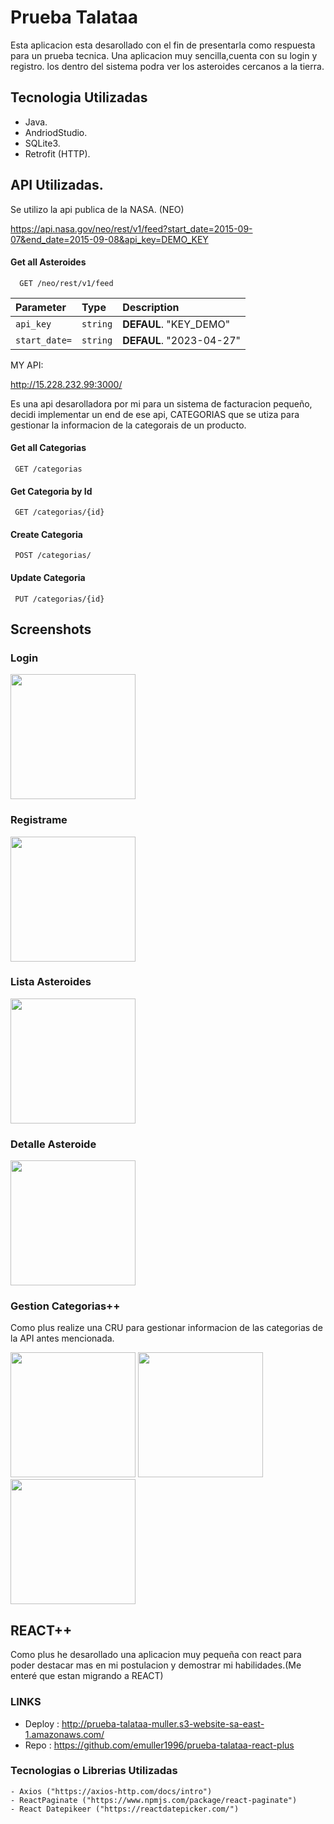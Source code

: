 
# Prueba Talataa

Esta aplicacion esta desarollado con el fin de presentarla como respuesta para un prueba tecnica.
Una aplicacion muy sencilla,cuenta con su login y registro. los dentro del sistema podra ver los asteroides cercanos a la tierra.


## Tecnologia Utilizadas

- Java. 
- AndriodStudio.
- SQLite3.
-  Retrofit (HTTP).


## API Utilizadas.

Se utilizo la api publica de la NASA. (NEO) 

https://api.nasa.gov/neo/rest/v1/feed?start_date=2015-09-07&end_date=2015-09-08&api_key=DEMO_KEY

#### Get all Asteroides

```http
  GET /neo/rest/v1/feed
```

| Parameter | Type     | Description                |
| :-------- | :------- | :------------------------- |
| `api_key` | `string` | **DEFAUL**. "KEY_DEMO" |
| `start_date=` | `string` | **DEFAUL**. "2023-04-27" |



MY API: 

http://15.228.232.99:3000/

Es una api desarolladora por mi para un sistema de facturacion pequeño, decidi implementar un end de ese api, CATEGORIAS que se utiza para gestionar la informacion de la categorais de un producto.

#### Get all Categorias
 
 ```http
  GET /categorias
```

#### Get Categoria by Id
 
 ```http
  GET /categorias/{id}
```

#### Create Categoria
 
 ```http
  POST /categorias/
```

#### Update Categoria
 
 ```http
  PUT /categorias/{id}
```




## Screenshots

### Login

<img src="https://user-images.githubusercontent.com/40220427/234968502-c20194bb-5e96-4ac4-9168-f777ca9c46f7.jpg" width="200">

### Registrame

<!-- 
![Screenshot_20230427_135549_PruebaTalataa](https://user-images.githubusercontent.com/40220427/234968548-4a1ee97b-fd84-4af1-b07b-69f3802c400a.jpg)
-->

<img src="https://user-images.githubusercontent.com/40220427/234968548-4a1ee97b-fd84-4af1-b07b-69f3802c400a.jpg" width="200">

### Lista Asteroides
<!-- 
![Screenshot_20230427_135722_PruebaTalataa](https://user-images.githubusercontent.com/40220427/234968616-4ca6bf8c-90a3-4bf7-a311-a2e41a0f03bc.jpg)
-->

<img src="https://user-images.githubusercontent.com/40220427/234968616-4ca6bf8c-90a3-4bf7-a311-a2e41a0f03bc.jpg" width="200">


### Detalle Asteroide 
<!-- 
![Screenshot_20230427_135730_PruebaTalataa](https://user-images.githubusercontent.com/40220427/234968624-c5e2bdd0-6af1-4aa1-825d-7bd6a84eb8bd.jpg | width=100)
-->


<img src="https://user-images.githubusercontent.com/40220427/234968624-c5e2bdd0-6af1-4aa1-825d-7bd6a84eb8bd.jpg" width="200">



### Gestion Categorias++ 

Como plus realize una CRU  para gestionar informacion de las categorias de la API antes mencionada.

<img src="https://user-images.githubusercontent.com/40220427/235322576-9e4924e3-af51-4b51-b3e8-c6621f1528cd.jpg" width="200">
<img src="https://user-images.githubusercontent.com/40220427/235322579-957999ee-9e40-47b5-b057-0accfd2b2910.jpg" width="200">
<img src="https://user-images.githubusercontent.com/40220427/235322582-1f92a8f4-d4f1-4f64-8d12-d392d61ef5d0.jpg" width="200">


<!--

![Screenshot_20230429_151437_PruebaTalataa](https://user-images.githubusercontent.com/40220427/235322576-9e4924e3-af51-4b51-b3e8-c6621f1528cd.jpg)
![Screenshot_20230429_151443_PruebaTalataa](https://user-images.githubusercontent.com/40220427/235322579-957999ee-9e40-47b5-b057-0accfd2b2910.jpg)
![Screenshot_20230429_151448_PruebaTalataa](https://user-images.githubusercontent.com/40220427/235322582-1f92a8f4-d4f1-4f64-8d12-d392d61ef5d0.jpg)
-->



## REACT++

Como plus he desarollado una aplicacion muy pequeña con react para poder destacar mas en mi postulacion y demostrar mi habilidades.(Me enteré que estan migrando a REACT)

### LINKS 

- Deploy :  http://prueba-talataa-muller.s3-website-sa-east-1.amazonaws.com/
- Repo :  https://github.com/emuller1996/prueba-talataa-react-plus

### Tecnologias o Librerias Utilizadas
    - Axios ("https://axios-http.com/docs/intro")
    - ReactPaginate ("https://www.npmjs.com/package/react-paginate")
    - React Datepikeer ("https://reactdatepicker.com/")


